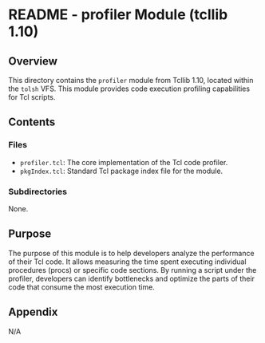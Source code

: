 # README - profiler Module (tcllib 1.10)

## Overview

This directory contains the `profiler` module from Tcllib 1.10, located within the `tolsh` VFS. This module provides code execution profiling capabilities for Tcl scripts.

## Contents

### Files

- `profiler.tcl`: The core implementation of the Tcl code profiler.
- `pkgIndex.tcl`: Standard Tcl package index file for the module.

### Subdirectories

None.

## Purpose

The purpose of this module is to help developers analyze the performance of their Tcl code. It allows measuring the time spent executing individual procedures (procs) or specific code sections. By running a script under the profiler, developers can identify bottlenecks and optimize the parts of their code that consume the most execution time.

## Appendix

N/A 